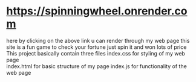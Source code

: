 # https://spinningwheel.onrender.com
here by clicking on the above  link u can render through my web page
this  site  is a  fun game  to check your  fortune  just  spin it and won lots of  price 
This project basically contain three files 
index.css for  styling of my web page  
index.html for  basic structure  of my page 
index.js  for functionality of the web page 
